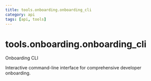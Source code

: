 ```yaml
---
title: tools.onboarding.onboarding_cli
category: api
tags: [api, tools]
---
```


# tools.onboarding.onboarding_cli

Onboarding CLI

Interactive command-line interface for comprehensive developer onboarding.

